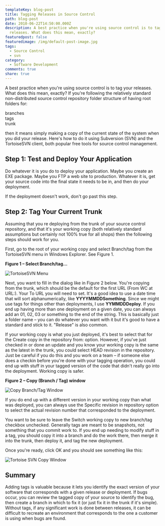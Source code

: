 ```yaml
---
templateKey: blog-post
title: Tagging Releases in Source Control
path: blog-post
date: 2010-06-22T14:50:00.000Z
description: A best practice when you're using source control is to tag your
  releases. What does this mean, exactly?
featuredpost: false
featuredimage: /img/default-post-image.jpg
tags:
  - Source Control
  - svn
category:
  - Software Development
comments: true
share: true
---
```

A best practice when you're using source control is to tag your releases. What does this mean, exactly? If you're following the relatively standard non-distributed source control repository folder structure of having root folders for:

branches\
tags\
trunk

then it means simply making a copy of the current state of the system when you did your release. Here's how to do it using Subversion (SVN) and the TortoiseSVN client, both popular free tools for source control management.

## Step 1: Test and Deploy Your Application

Do whatever it is you do to deploy your application. Maybe you create an EXE package. Maybe you FTP a web site to production. Whatever it is, get your source code into the final state it needs to be in, and then do your deployment.

If the deployment doesn't work, don't go past this step.

## Step 2: Tag Your Current Trunk

Assuming that you re deploying from the trunk of your source control repository, and that it's your working copy (both relatively standard assumptions but certainly not 100% true for all shops) then the following steps should work for you.

First, go to the root of your working copy and select Branch/tag from the TortoiseSVN menu in Windows Explorer. See Figure 1.

**Figure 1 – Select Branch/tag…**

![TortoiseSVN Menu](/img/svn-branch-tag.png)

Next, you want to fill in the dialog like in Figure 2 below. You're copying from the trunk, which should be the default for the first URL (From WC at URL:). Your To URL you will need to set. It's a good idea to use a date time that will sort alphanumerically, like **YYYYMMDDSomething**. Since we might use tags for things other than deployments, I use **YYMMDDDeploy**. If you end up having more than one deployment on a given date, you can always add an 01, 02, 03 or something to the end of the string. This is basically just a folder name – you can do whatever you want with it but it's good to have a standard and stick to it. "Release" is also common.

If your working copy is what you just deployed, it's best to select that for the Create copy in the repository from: option. However, if you've just checked in or done an update and you know your working copy is the same as the latest in the trunk, you could select HEAD revision in the repository. Just be careful if you do this and you work on a team – if someone else does a checkin before you're done with your tagging operation, you could end up with stuff in your tagged version of the code that didn't really go into the deployment. Working copy is safer.

**Figure 2 – Copy (Branch / Tag) window**

![Copy Branch/Tag Window](/img/copy-branch-tag.png)

If you do end up with a different version in your working copy than what was deployed, you can always use the Specific revision in repository option to select the actual revision number that corresponded to the deployment.

You want to be sure to leave the Switch working copy to new branch/tag checkbox unchecked. Generally tags are meant to be snapshots, not something that you commit work to. If you end up needing to modify stuff in a tag, you should copy it into a branch and do the work there, then merge it into the trunk, then deploy it, and tag the new deployment.

Once you're ready, click OK and you should see something like this:

![Tortoise SVN Copy Window](/img/copy-finished.png)

## Summary

Adding tags is valuable because it lets you identify the exact version of your software that corresponds with a given release or deployment. If bugs occur, you can review the tagged copy of your source to identify the bug, then create a branch in which to fix it (or just fix it in the trunk if it's simple). Without tags, if any significant work is done between releases, it can be difficult to recreate an environment that corresponds to the one a customer is using when bugs are found.
